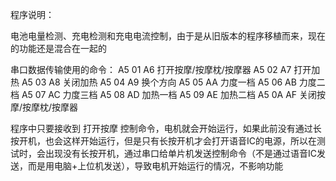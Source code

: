 程序说明： 

电池电量检测、充电检测和充电电流控制，由于是从旧版本的程序移植而来，现在的功能还是混合在一起的

<!-- 目前关机只是关单片机的功能，还没有考虑加入语音IC的情况 -->

串口数据传输使用的命令：
A5 01 A6    打开按摩/按摩枕/按摩器
A5 02 A7    打开加热
A5 03 A8    关闭加热
A5 04 A9    换个方向
A5 05 AA    力度一档
A5 06 AB    力度二档
A5 07 AC    力度三档
A5 08 AD    加热一档
A5 09 AE    加热二档
A5 0A AF    关闭按摩/按摩枕/按摩器

程序中只要接收到 打开按摩 控制命令，电机就会开始运行，如果此前没有通过长按开机，也会这样开始运行，但是只有长按开机才会打开语音IC的电源，所以在测试时，会出现没有长按开机，通过串口给单片机发送控制命令（不是通过语音IC发送，而是用电脑+上位机发送），导致电机开始运行的情况，不影响功能